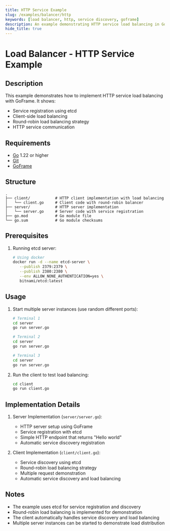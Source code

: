 ```yaml
---
title: HTTP Service Example
slug: /examples/balancer/http
keywords: [load balancer, http, service discovery, goframe]
description: An example demonstrating HTTP service load balancing in GoFrame
hide_title: true
---
```


# Load Balancer - HTTP Service Example

## Description

This example demonstrates how to implement HTTP service load balancing with GoFrame. It shows:
- Service registration using etcd
- Client-side load balancing
- Round-robin load balancing strategy
- HTTP service communication

## Requirements

- [Go](https://golang.org/dl/) 1.22 or higher
- [Git](https://git-scm.com/downloads)
- [GoFrame](https://goframe.org)

## Structure

```
.
├── client/           # HTTP client implementation with load balancing
│   └── client.go     # Client code with round-robin balancer
├── server/           # HTTP server implementation
│   └── server.go     # Server code with service registration
├── go.mod            # Go module file
└── go.sum            # Go module checksums
```

## Prerequisites

1. Running etcd server:
   ```bash
   # Using docker
   docker run -d --name etcd-server \
      --publish 2379:2379 \
      --publish 2380:2380 \
      --env ALLOW_NONE_AUTHENTICATION=yes \
      bitnami/etcd:latest
   ```

## Usage

1. Start multiple server instances (use random different ports):
   ```bash
   # Terminal 1
   cd server
   go run server.go

   # Terminal 2
   cd server
   go run server.go

   # Terminal 3
   cd server
   go run server.go
   ```

2. Run the client to test load balancing:
   ```bash
   cd client
   go run client.go
   ```

## Implementation Details

1. Server Implementation (`server/server.go`):
   - HTTP server setup using GoFrame
   - Service registration with etcd
   - Simple HTTP endpoint that returns "Hello world"
   - Automatic service discovery registration

2. Client Implementation (`client/client.go`):
   - Service discovery using etcd
   - Round-robin load balancing strategy
   - Multiple request demonstration
   - Automatic service discovery and load balancing

## Notes

- The example uses etcd for service registration and discovery
- Round-robin load balancing is implemented for demonstration
- The client automatically handles service discovery and load balancing
- Multiple server instances can be started to demonstrate load distribution
